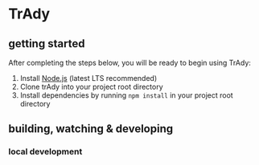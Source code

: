 # TrAdy


## getting started

After completing the steps below, you will be ready to begin using TrAdy:

1. Install [Node.js](https://nodejs.org) (latest LTS recommended)
2. Clone trAdy into your project root directory
3. Install dependencies by running `npm install` in your project root directory

## building, watching & developing

### local development
